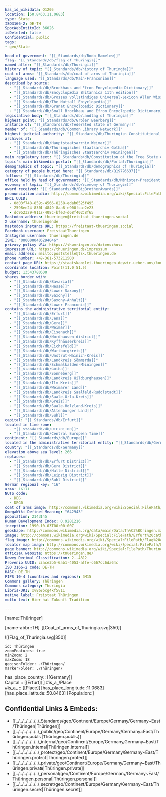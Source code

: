 ```yaml
---
has_id_wikidata: Q1205
location: [50.8463,11.0683] 
type: State
ISO3166-2: DE-TH
SpocWebEntityId: 36026
isDeleted: false
Confidential: public
tags:
- geo/State

head of government: "[[_Standards/db/Bodo Ramelow]]"
flag: "[[_Standards/db/flag of Thuringia]]"
named after: "[[_Standards/db/Thuringii]]"
history of topic: "[[_Standards/db/history of Thuringia]]"
coat of arms: "[[_Standards/db/coat of arms of Thuringia]]"
language used: "[[_Standards/db/Main-Franconian]]"
described by source:
  - "[[_Standards/db/Brockhaus and Efron Encyclopedic Dictionary]]"
  - "[[_Standards/db/Encyclopædia Britannica 11th edition]]"
  - "[[_Standards/db/Grosses vollständiges Universal-Lexicon Aller Wissenschafften und Künste]]"
  - "[[_Standards/db/The Nuttall Encyclopædia]]"
  - "[[_Standards/db/Granat Encyclopedic Dictionary]]"
  - "[[_Standards/db/Small Brockhaus and Efron Encyclopedic Dictionary]]"
legislative body: "[[_Standards/db/Landtag of Thuringia]]"
highest point: "[[_Standards/db/Großer Beerberg]]"
instance of: "[[_Standards/db/federated state of Germany]]"
member of: "[[_Standards/db/Common Library Network]]"
highest judicial authority: "[[_Standards/db/Thuringian Constitutional Court]]"
archives at:
  - "[[_Standards/db/Hauptstaatsarchiv Weimar]]"
  - "[[_Standards/db/Thüringisches Staatsarchiv Gotha]]"
  - "[[_Standards/db/Thüringisches Staatsarchiv Meiningen]]"
main regulatory text: "[[_Standards/db/Constitution of the Free State of Thuringia]]"
topic's main Wikimedia portal: "[[_Standards/db/Portal:Thuringia]]"
demographics of topic: "[[_Standards/db/demographics of Thuringia]]"
category of people buried here: "[[_Standards/db/Q19776637]]"
follows: "[[_Standards/db/Thuringia]]"
office held by head of government: "[[_Standards/db/Minister-President of Thuringia]]"
economy of topic: "[[_Standards/db/economy of Thuringia]]"
award received: "[[_Standards/db/BigBrotherAwards]]"
pronunciation audio: http://commons.wikimedia.org/wiki/Special:FilePath/De-Th%C3%BCringen2.ogg
BHCL UUID:
  - 0d03f748-859b-4566-8258-edab6523f495
  - 2598ee24-8301-4849-8aa8-e900fcae2e23
  - dc952329-9112-408c-bfe3-d68f402c8f65
Mastodon address: thueringen@freistaat-thueringen.social
X username: thueringende
Mastodon instance URL: https://freistaat-thueringen.social
Facebook username: FreistaatThueringen
Instagram username: thueringen.de
ISNI: "0000000406294046"
privacy policy URL: https://thueringen.de/datenschutz
impressum URL: https://thueringen.de/impressum
email address: mailto:poststelle@tsk.thueringen.de
phone number: +49-361-573211500
contact page URL: https://staatskanzlei-thueringen.de/wir-ueber-uns/kontakt
coordinate location: Point(11.0 51.0)
budget: 13543780600
shares border with:
  - "[[_Standards/db/Bavaria]]"
  - "[[_Standards/db/Hesse]]"
  - "[[_Standards/db/Lower Saxony]]"
  - "[[_Standards/db/Saxony]]"
  - "[[_Standards/db/Saxony-Anhalt]]"
  - "[[_Standards/db/Lower Franconia]]"
contains the administrative territorial entity:
  - "[[_Standards/db/Erfurt]]"
  - "[[_Standards/db/Jena]]"
  - "[[_Standards/db/Gera]]"
  - "[[_Standards/db/Weimar]]"
  - "[[_Standards/db/Eisenach]]"
  - "[[_Standards/db/Nordhausen district]]"
  - "[[_Standards/db/Kyffhäuserkreis]]"
  - "[[_Standards/db/Eichsfeld]]"
  - "[[_Standards/db/Wartburgkreis]]"
  - "[[_Standards/db/Unstrut-Hainich-Kreis]]"
  - "[[_Standards/db/Landkreis Sömmerda]]"
  - "[[_Standards/db/Schmalkalden-Meiningen]]"
  - "[[_Standards/db/Gotha]]"
  - "[[_Standards/db/Sonneberg]]"
  - "[[_Standards/db/Landkreis Hildburghausen]]"
  - "[[_Standards/db/Ilm-Kreis]]"
  - "[[_Standards/db/Weimarer Land]]"
  - "[[_Standards/db/Landkreis Saalfeld-Rudolstadt]]"
  - "[[_Standards/db/Saale-Orla-Kreis]]"
  - "[[_Standards/db/Greiz]]"
  - "[[_Standards/db/Saale-Holzland-Kreis]]"
  - "[[_Standards/db/Altenburger Land]]"
  - "[[_Standards/db/Suhl]]"
capital: "[[_Standards/db/Erfurt]]"
located in time zone:
  - "[[_Standards/db/UTC+01:00]]"
  - "[[_Standards/db/Central European Time]]"
continent: "[[_Standards/db/Europe]]"
located in the administrative territorial entity: "[[_Standards/db/Germany]]"
country: "[[_Standards/db/Germany]]"
elevation above sea level: 266
replaces:
  - "[[_Standards/db/Erfurt District]]"
  - "[[_Standards/db/Gera District]]"
  - "[[_Standards/db/Halle District]]"
  - "[[_Standards/db/Leipzig District]]"
  - "[[_Standards/db/Suhl District]]"
German regional key: "16"
area: 16171
NUTS code:
  - DEG
  - DEG0
coat of arms image: http://commons.wikimedia.org/wiki/Special:FilePath/Coat%20of%20arms%20of%20Thuringia.svg
OmegaWiki Defined Meaning: "642943"
population: 2143145
Human Development Index: 0.9281216
inception: 1990-10-03T00:00:00Z
geoshape: http://commons.wikimedia.org/data/main/Data:Th%C3%BCringen.map
image: http://commons.wikimedia.org/wiki/Special:FilePath/Erfurt%20cathedral%20and%20severi%20church.jpg
flag image: http://commons.wikimedia.org/wiki/Special:FilePath/Flag%20of%20Thuringia.svg
locator map image: http://commons.wikimedia.org/wiki/Special:FilePath/Locator%20map%20Thuringia%20in%20Germany.svg
page banner: http://commons.wikimedia.org/wiki/Special:FilePath/Thuringia%20Wikivoyage%20banner.png
official website: https://thueringen.de/
Dewey Decimal Classification: 2--4322
Provenio UUID: c5ace3b5-6ab1-4053-affe-c667cc6da64c
ISO 3166-2 code: DE-TH
HASC: DE.TH
FIPS 10-4 (countries and regions): GM15
Commons gallery: Thüringen
Commons category: Thuringia
Libris-URI: xv8b9bcg4kf5v11
native label: Freistaat Thüringen
motto text: Hier hat Zukunft Tradition

---
```


[name::Thüringen] 

[name-abbr::TH] 
![[Coat_of_arms_of_Thuringia.svg|350]] 

![[Flag_of_Thuringia.svg|350]] 

```leaflet
id: Thüringen
zoomFeatures: true 
minZoom: 2 
maxZoom: 18
geojsonFolder: ./Thüringen/
markerFolder: ./Thüringen/
```

has_place_country:: [[Germany]]  
Capital :: [[Erfurt]] ] 
#is_a_/Place  
#is_a_ :: [[Place]] 
[has_place_longitude::11.0683] 
[has_place_latitude::50.8463] 
[Population::] 



## Confidential Links & Embeds: 
- [[../../../../../../_Standards/geo/Continent/Europe/Germany/Germany~East/Thüringen|Thüringen]] 
- [[../../../../../../_public/geo/Continent/Europe/Germany/Germany~East/Thüringen.public|Thüringen.public]] 
- [[../../../../../../_internal/geo/Continent/Europe/Germany/Germany~East/Thüringen.internal|Thüringen.internal]] 
- [[../../../../../../_protect/geo/Continent/Europe/Germany/Germany~East/Thüringen.protect|Thüringen.protect]] 
- [[../../../../../../_private/geo/Continent/Europe/Germany/Germany~East/Thüringen.private|Thüringen.private]] 
- [[../../../../../../_personal/geo/Continent/Europe/Germany/Germany~East/Thüringen.personal|Thüringen.personal]] 
- [[../../../../../../_secret/geo/Continent/Europe/Germany/Germany~East/Thüringen.secret|Thüringen.secret]] 
